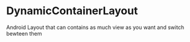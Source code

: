 # DynamicContainerLayout
Android Layout that can contains as much view as you want and switch bewteen them
